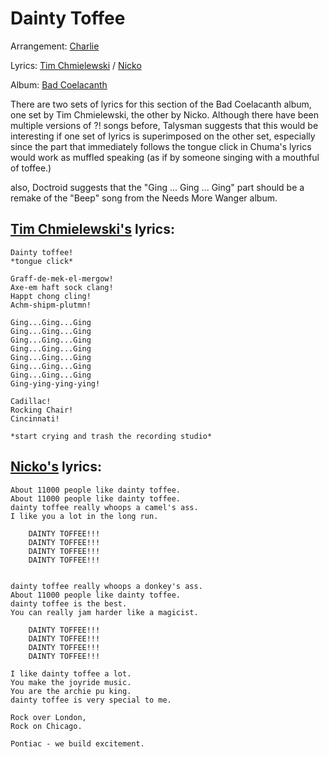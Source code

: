 # Dainty Toffee

Arrangement: [Charlie](/charlie)

Lyrics: [Tim Chmielewski](/tim-chmielewski) / [Nicko](/nicko)

Album: [Bad Coelacanth](/bad-coelacanth)

There are two sets of lyrics for this section of the Bad Coelacanth album, one set by Tim Chmielewski, the other by Nicko. Although there have been multiple versions of ?! songs before, Talysman suggests that this would be interesting if one set of lyrics is superimposed on the other set, especially since the part that immediately follows the tongue click in Chuma's lyrics would work as muffled speaking (as if by someone singing with a mouthful of toffee.)

also, Doctroid suggests that the "Ging ... Ging ... Ging" part should be a remake of the "Beep" song from the Needs More Wanger album.

## [Tim Chmielewski's](/tim-chmielewski) lyrics:


    Dainty toffee!
    *tongue click*

    Graff-de-mek-el-mergow!
    Axe-em haft sock clang!
    Happt chong cling!
    Achm-shipm-plutmn!

    Ging...Ging...Ging
    Ging...Ging...Ging
    Ging...Ging...Ging
    Ging...Ging...Ging
    Ging...Ging...Ging
    Ging...Ging...Ging
    Ging...Ging...Ging
    Ging-ying-ying-ying!

    Cadillac!
    Rocking Chair!
    Cincinnati!

    *start crying and trash the recording studio*

## [Nicko's](/nicko) lyrics:

    About 11000 people like dainty toffee.
    About 11000 people like dainty toffee.
    dainty toffee really whoops a camel's ass.
    I like you a lot in the long run.

        DAINTY TOFFEE!!! 
        DAINTY TOFFEE!!! 
        DAINTY TOFFEE!!! 
        DAINTY TOFFEE!!! 


    dainty toffee really whoops a donkey's ass.
    About 11000 people like dainty toffee.
    dainty toffee is the best.
    You can really jam harder like a magicist.

        DAINTY TOFFEE!!! 
        DAINTY TOFFEE!!! 
        DAINTY TOFFEE!!! 
        DAINTY TOFFEE!!! 

    I like dainty toffee a lot.
    You make the joyride music.
    You are the archie pu king.
    dainty toffee is very special to me.

    Rock over London,
    Rock on Chicago.

    Pontiac - we build excitement. 